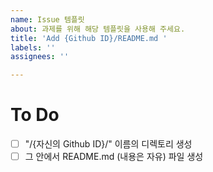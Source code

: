 ```yaml
---
name: Issue 템플릿
about: 과제를 위해 해당 템플릿을 사용해 주세요.
title: 'Add {Github ID}/README.md '
labels: ''
assignees: ''

---
```


# To Do

- [ ] "/{자신의 Github ID}/" 이름의 디렉토리 생성
- [ ] 그 안에서 README.md (내용은 자유) 파일 생성
